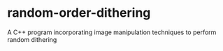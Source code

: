 # random-order-dithering
A C++ program incorporating image manipulation techniques to perform random dithering
